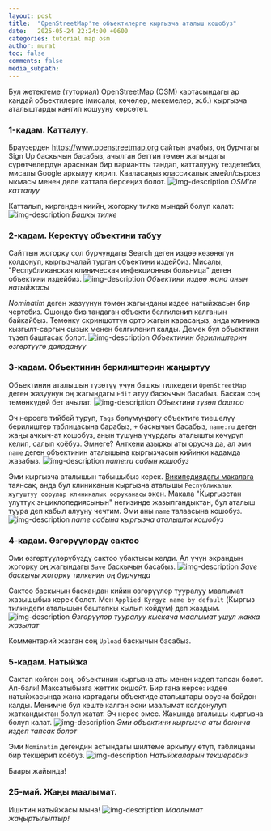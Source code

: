 ```yaml
---
layout: post
title:  "OpenStreetMap'те объектилерге кыргызча аталыш кошобуз"
date:   2025-05-24 22:24:00 +0600
categories: tutorial map osm
author: murat
toc: false
comments: false
media_subpath: 
---
```

Бул жетектеме (туториал) OpenStreetMap (OSM) картасындагы ар кандай объектилерге (мисалы, көчөлөр, мекемелер, ж.б.) кыргызча аталыштарды кантип кошууну көрсөтөт.

### 1-кадам. Катталуу.

Браузерден <https://www.openstreetmap.org> сайтын ачабыз, оң бурчтагы Sign Up баскычын басабыз, ачылган беттин төмөн жагындагы сүрөтчөлөрдүн арасынан бир вариантты тандап, катталууну тездетебиз, мисалы Google аркылуу кирип. Кааласаңыз классикалык эмейл/сырсөз ыкмасы менен деле каттала берсеңиз болот.
![img-description](/assets/img/2025-05/osm-signup.png)
_OSM'ге катталуу_

Катталып, киргенден киийн, жогорку тилке мындай болуп калат:
![img-description](/assets/img/2025-05/osm-logged-in-top-bar.png)
_Башкы тилке_

### 2-кадам. Керектүү объектини табуу

Сайттын жогорку сол бурчундагы Search деген издөө көзөнөгүн колдонуп, кыргызчалай турган объектини издейбиз. Мисалы, "Республиканская клиническая инфекционная больница" деген объектини издейбиз.
![img-description](/assets/img/2025-05/osm-republican-clinic-search.png)
_Объектини издөө жана анын натыйжасы_

_Nominatim_ деген жазуунун төмөн жагынданы издөө натыйжасын бир чертебиз. Ошондо биз тандаган объекти белгиленип калганын байкайбыз. Төмөнкү скриншоттун орто жагын карасаңыз, анда клиника кызгылт-саргыч сызык менен белгиленип калды. Демек бул объектини түзөп баштасак болот.
![img-description](/assets/img/2025-05/osm-object-centered.png)
_Объектинин берилиштерин өзгөртүүгө даярдануу_

### 3-кадам. Объектинин берилиштерин жаңыртуу

Объектинин аталышын түзөтүү үчүн башкы тилкедеги `OpenStreetMap` деген жазуунун оң жагындагы `Edit` атуу баскычын басабыз. Баскан соң төмөнкүдөй бет ачылат.
![img-description](/assets/img/2025-05/osm-edit-view-beginning.png)
_Объектини түзөп баштоо_

Эч нерсеге тийбей туруп, `Tags` бөлүмүндөгү объектиге тиешелүү берилиштер таблицасына барабыз, `+` баскычын басабыз, `name:ru` деген жаңы ачкыч-ат кошобуз, анын тушуна учурдагы аталышты көчүрүп келип, салып коёбуз. Эмнеге? Анткени азыркы аты орусча да, ал эми `name` деген объектинин аталышына кыргызчасын кийинки кадамда жазабыз.
![img-description](/assets/img/2025-05/osm-edit-add-name-ru.png)
_name:ru сабын кошобуз_

Эми кыргызча аталышын табышыбыз керек. [Википедиядагы макалага](https://ky.wikipedia.org/wiki/%D0%A0%D0%B5%D1%81%D0%BF%D1%83%D0%B1%D0%BB%D0%B8%D0%BA%D0%B0%D0%BB%D1%8B%D0%BA_%D0%B6%D1%83%D0%B3%D1%83%D1%88%D1%82%D1%83%D1%83_%D0%BE%D0%BE%D1%80%D1%83%D0%BB%D0%B0%D1%80_%D0%BA%D0%BB%D0%B8%D0%BD%D0%B8%D0%BA%D0%B0%D0%BB%D1%8B%D0%BA_%D0%BE%D0%BE%D1%80%D1%83%D0%BA%D0%B0%D0%BD%D0%B0%D1%81%D1%8B) таянсак, анда бул клиниканын кыргызча аталышы `Республикалык жугуштуу оорулар клиникалык ооруканасы` экен. Макала "Кыргызстан улуттук энциклопедиясынын" негизинде жазылгандыктан, бул аталыш туура деп кабыл алууну чечтим. Эми аны `name` талаасына кошобуз.
![img-description](/assets/img/2025-05/osm-edit-view-apply-kyrgyz-name.png)
_name сабына кыргызча аталышты кошобуз_

### 4-кадам. Өзгөрүүлөрдү сактоо
Эми өзгөртүүлөрүбүздү сактоо убактысы келди. Ал үчүн экрандын жогорку оң жагындагы `Save` баскычын басабыз.
![img-description](/assets/img/2025-05/osm-edit-view-top-bar.png)
_Save баскычы жогорку тилкенин оң бурчунда_

Сактоо баскычын баскандан кийин өзгөрүүлөр тууралуу маалымат жазышыбыз керек болот. Мен `Applied Kyrgyz name by default` (Кыргыз тилиндеги аталышын баштапкы кылып койдум) деп жаздым.
![img-description](/assets/img/2025-05/osm-edit-view-changeset-comment.png)
_Өзгөрүүлөр тууралуу кыскача маалымат ушул жакка жазылат_

Комментарий жазган соң `Upload` баскычын басабыз.

### 5-кадам. Натыйжа

Сактап койгон соң, объектинин кыргызча аты менен издеп тапсак болот. Ап-бали! Максатыбызга жеттик окшойт. Бир гана нерсе: издөө натыйжасында жана картадагы объектиде аталыштары орусча бойдон калды. Менимче бул кеште калган эски маалымат колдонулуп жаткандыктан болуп жатат. Эч нерсе эмес. Жакында аталышы кыргызча болуп калат. 
![img-description](/assets/img/2025-05/osm-edit-search-result.png)
_Эми объектини кыргызча аты боюнча издеп тапсак болот_

Эми `Nominatim` дегендин астындагы шилтеме аркылуу өтүп, таблицаны бир текшерип коёбуз.
![img-description](/assets/img/2025-05/osm-check-changes.png)
_Натыйжаларын текшеребиз_

Баары жайында!

### 25-май. Жаңы маалымат.

Ишнтин натыйжасы мына!
![img-description](/assets/img/2025-05/osm-edit-result-updated.png)
_Маалымат жаңыртылыптыр!_